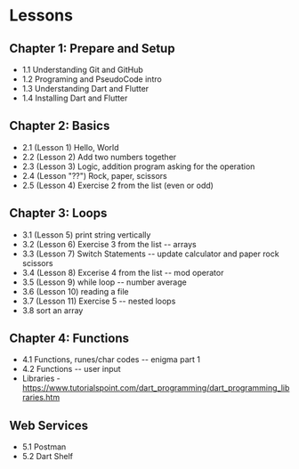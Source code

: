 # Lessons

## Chapter 1: Prepare and Setup

- 1.1 Understanding Git and GitHub
- 1.2 Programing and PseudoCode intro
- 1.3 Understanding Dart and Flutter
- 1.4 Installing Dart and Flutter

## Chapter 2: Basics

- 2.1 (Lesson 1) Hello, World
- 2.2 (Lesson 2) Add two numbers together
- 2.3 (Lesson 3) Logic, addition program asking for the operation
- 2.4 (Lesson "??") Rock, paper, scissors
- 2.5 (Lesson 4) Exercise 2 from the list (even or odd)

## Chapter 3: Loops

- 3.1 (Lesson 5) print string vertically
- 3.2 (Lesson 6) Exercise 3 from the list -- arrays
- 3.3 (Lesson 7) Switch Statements -- update calculator and paper rock scissors
- 3.4 (Lesson 8) Excerise 4 from the list -- mod operator
- 3.5 (Lesson 9) while loop -- number average
- 3.6 (Lesson 10) reading a file
- 3.7 (Lesson 11) Exercise 5 -- nested loops
- 3.8 sort an array

## Chapter 4: Functions

- 4.1 Functions, runes/char codes -- enigma part 1
- 4.2 Functions -- user input
- Libraries - https://www.tutorialspoint.com/dart_programming/dart_programming_libraries.htm

## Web Services
- 5.1 Postman
- 5.2 Dart Shelf
